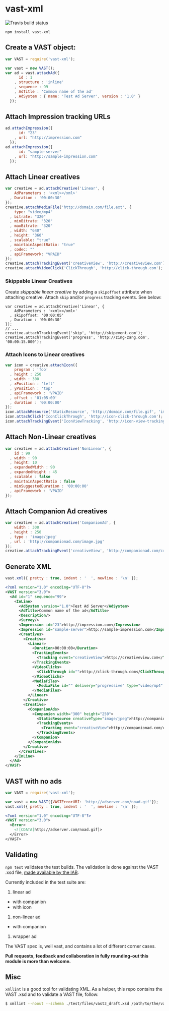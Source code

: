 # vast-xml

![Travis build status](https://api.travis-ci.org/tbuchok/vast-xml.png)

```
npm install vast-xml
```

## Create a VAST object:

```javascript
var VAST = require('vast-xml');

var vast = new VAST();
var ad = vast.attachAd({ 
      id : 1
    , structure : 'inline'
    , sequence : 99
    , AdTitle : 'Common name of the ad'
    , AdSystem : { name: 'Test Ad Server', version : '1.0' }
  });
```

## Attach Impression tracking URLs

```javascript
ad.attachImpression({
      id: "23"
    , url: "http://impression.com"
  });
ad.attachImpression({
      id: "sample-server"
    , url: "http://sample-impression.com"
  });
```

## Attach Linear creatives

```javascript
var creative = ad.attachCreative('Linear', {
    AdParameters : '<xml></xml>'
  , Duration : '00:00:30'
});
creative.attachMediaFile('http://domain.com/file.ext', {
    type: "video/mp4"
  , bitrate: "320"
  , minBitrate: "320"
  , maxBitrate: "320"
  , width: "640"
  , height: "360"
  , scalable: "true"
  , maintainAspectRatio: "true"
  , codec: ""
  , apiFramework: "VPAID"
});
creative.attachTrackingEvent('creativeView', 'http://creativeview.com');
creative.attachVideoClick('ClickThrough', 'http://click-through.com');
```

### Skippable Linear Creatives

Create _skippable linear creative_ by adding a `skipoffset` attribute when attaching creative. Attach `skip` and/or `progress` tracking events. See below:

```
var creative = ad.attachCreative('Linear', {
    AdParameters : '<xml></xml>'
  , skipoffset: '00:00:05'
  , Duration : '00:00:30'
});
// ...
creative.attachTrackingEvent('skip', 'http://skipevent.com');
creative.attachTrackingEvent('progress', 'http://zing-zang.com', '00:00:15.000');
```

### Attach Icons to Linear creatives

```javascript
var icon = creative.attachIcon({ 
    program : 'foo'
  , height : 250
  , width : 300
  , xPosition : 'left'
  , yPosition : 'top'
  , apiFramework : 'VPAID'
  , offset : '01:05:09'
  , duration : '00:00:00'
});
icon.attachResource('StaticResource', 'http://domain.com/file.gif', 'image/gif');
icon.attachClick('IconClickThrough', 'http://icon-click-through.com');
icon.attachTrackingEvent('IconViewTracking', 'http://icon-view-tracking.com');
```

## Attach Non-Linear creatives

```javascript
var creative = ad.attachCreative('NonLinear', {
    id : 99
  , width : 90
  , height: 10
  , expandedWidth : 90
  , expandedHeight : 45
  , scalable : false
  , maintainAspectRatio : false
  , minSuggestedDuration : '00:00:00'
  , apiFramework : 'VPAID'
});
```

## Attach Companion Ad creatives

```javascript
var creative = ad.attachCreative('CompanionAd', { 
    width : 300
  , height : 250
  , type : 'image/jpeg'
  , url : 'http://companionad.com/image.jpg' 
});
creative.attachTrackingEvent('creativeView', 'http://companionad.com/creativeView');
```

## Generate XML

```javascript
vast.xml({ pretty : true, indent : '  ', newline : '\n' });
```

```xml
<?xml version="1.0" encoding="UTF-8"?>
<VAST version="3.0">
  <Ad id="1" sequence="99">
    <InLine>
      <AdSystem version="1.0">Test Ad Server</AdSystem>
      <AdTitle>Common name of the ad</AdTitle>
      <Description/>
      <Survey/>
      <Impression id="23">http://impression.com</Impression>
      <Impression id="sample-server">http://sample-impression.com</Impression>
      <Creatives>
        <Creative>
          <Linear>
            <Duration>00:00:00</Duration>
            <TrackingEvents>
              <Tracking event="creativeView">http://creativeview.com</Tracking>
            </TrackingEvents>
            <VideoClicks>
              <ClickThrough id="">http://click-through.com</ClickThrough>
            </VideoClicks>
            <MediaFiles>
              <MediaFile id="" delivery="progressive" type="video/mp4" bitrate="320" minBitrate="320" maxBitrate="320" width="640" height="360" scalable="true" maintainAspectRatio="true" codec="" apiFramework="">http://domain.com/file.ext</MediaFile>
            </MediaFiles>
          </Linear>
        </Creative>
        <Creative>
          <CompanionAds>
            <Companion width="300" height="250">
              <StaticResource creativeType="image/jpeg">http://companionad.com/image.jpg</StaticResource>
              <TrackingEvents>
                <Tracking event="creativeView">http://companionad.com/creativeView</Tracking>
              </TrackingEvents>
            </Companion>
          </CompanionAds>
        </Creative>
      </Creatives>
    </InLine>
  </Ad>
</VAST>
```

## VAST with no ads

```javascript
var VAST = require('vast-xml');

var vast = new VAST({VASTErrorURI: 'http://adserver.com/noad.gif'});
vast.xml({ pretty : true, indent : '  ', newline : '\n' });
```

```xml
<?xml version="1.0" encoding="UTF-8"?>
<VAST version="3.0">
  <Error>
    <![CDATA[http://adserver.com/noad.gif]>
  </Error>
</VAST>
```

## Validating

`npm test` validates the test builds. The validation is done against the VAST .xsd file, [made available by the IAB](http://www.iab.net/vast).

Currently included in the test suite are: 

1. linear ad 
  * with companion
  * with icon
1. non-linear ad
  * with companion
1. wrapper ad

The VAST spec is, well vast, and contains a lot of different corner cases. 

**Pull requests, feedback and collaboration in fully rounding-out this module is more than welcome.**

## Misc

`xmllint` is a good tool for validating XML. As a helper, this repo contains the VAST .xsd and to validate a VAST file, follow:

```bash
$ xmllint --noout --schema ./test/files/vast3_draft.xsd /path/to/the/vast.xml
```
